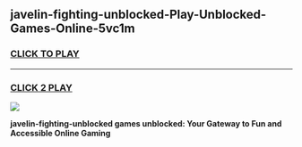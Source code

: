 
## javelin-fighting-unblocked-Play-Unblocked-Games-Online-5vc1m
<h3>
<a href="https://premium76.site?title=javelin-fighting-unblocked&ref=25A">CLICK TO PLAY</a></h3>
<hr>

<h3>
<a href="https://premium76.site?title=javelin-fighting-unblocked&ref=25A">CLICK 2 PLAY</a>
  
</h3>

<a href="https://premium76.site?title=javelin-fighting-unblocked&ref=25A"><img src="https://clearcache.store/games.png"></a>


**javelin-fighting-unblocked games unblocked: Your Gateway to Fun and Accessible Online Gaming**
